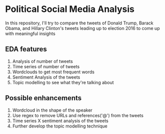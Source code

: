 # Political Social Media Analysis
In this repository, I'll try to compare the tweets of Donald Trump, Barack Obama, and Hillary Clinton's tweets leading up to election 2016 to come up with meaningful insights 

## EDA features
1. Analysis of number of tweets
2. Time series of number of tweets
3. Wordclouds to get most frequent words
4. Sentiment Analysis of the tweets
5. Topic modelling to see what they're talking about


## Possible enhancements
1. Wordcloud in the shape of the speaker
2. Use regex to remove URLs and references('@') from the tweets
3. Time series X sentiment analysis of the tweets
4. Further develop the topic modelling technique
